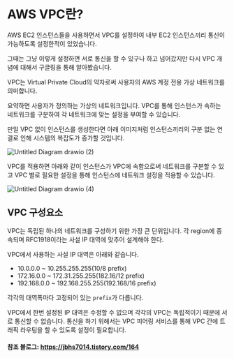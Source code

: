 # AWS VPC란?

AWS EC2 인스턴스들을 사용하면서 VPC를 설정하여 내부 EC2 인스턴스끼리 통신이 가능하도록 설정한적이 있었습니다.

그때는 그냥 이렇게 설정하면 서로 통신을 할 수 있구나 하고 넘어갔지만 다시 VPC 개념에 대해서 구글링을 통해 알아봤습니다.

VPC는 Virtual Private Cloud의 약자로써 사용자의 AWS 계정 전용 가상 네트워크를 의미합니다.

요약하면 사용자가 정의하는 가상의 네트워크입니다. VPC를 통해 인스턴스가 속하는 네트워크를 구분하여 각 네트워크에 맞는 설정을 부여할 수 있습니다. 

만일 VPC 없이 인스턴스를 생성한다면 아래 이미지처럼 인스턴스끼리의 구분 없는 연결로 인해 시스템의 복잡도가 증가할 것입니다.

![Untitled Diagram drawio (2)](https://user-images.githubusercontent.com/22395934/148957577-59362459-b150-4c2d-bd29-6af17bbbe134.png)


VPC를 적용하면 아래와 같이 인스턴스가 VPC에 속함으로써 네트워크를 구분할 수 있고 VPC 별로 필요한 설정을 통해 인스턴스에 네트워크 설정을 적용할 수 있습니다.

![Untitled Diagram drawio (4)](https://user-images.githubusercontent.com/22395934/148958443-d35e761a-4c56-44ec-b3d9-e5ae4e4428e7.png)


## VPC 구성요소

VPC는 독립된 하나의 네트워크를 구성하기 위한 가장 큰 단위입니다. 각 region에 종속되며 RFC1918이라는 사설 IP 대역에 맞추어 설계해야 한다. 

VPC에서 사용하는 사설 IP 대역은 아래와 같습니다.

- 10.0.0.0 ~ 10.255.255.255(10/8 prefix)
- 172.16.0.0 ~ 172.31.255.255(182.16/12 prefix)
- 192.168.0.0 ~ 192.168.255.255(192.168/16 prefix)

각각의 대역폭마다 고정되어 있는 `prefix`가 다릅니다.

VPC에서 한번 설정된 IP 대역은 수정할 수 없으며 각각의 VPC는 독립적이기 때문에 서로 통신할 수 없습니다. 통신을 하기 위해서는 VPC 피어링 서비스를 통해 VPC 간에 트래픽 라우팅을 할 수 있도록 설정이 필요합니다.

#### 참조 블로그: https://jbhs7014.tistory.com/164


